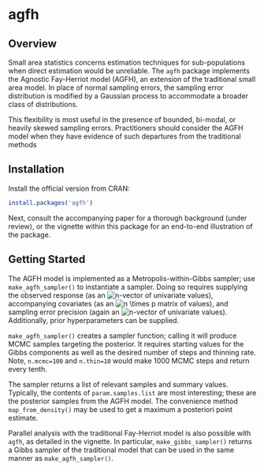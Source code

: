
<!-- README.md is generated from README.Rmd.
    Re-render README.Rmd before release with devtools::build_readme()-->

# agfh

<!-- badges: start -->
<!--[![CRAN\_Status\_Badge](http://www.r-pkg.org/badges/version/agfh)](https://cran.r-project.org/package=agfh) -->
<!-- badges: end -->

## Overview

Small area statistics concerns estimation techniques for sub-populations
when direct estimation would be unreliable. The `agfh` package
implements the Agnostic Fay-Herriot model (AGFH), an extension of the
traditional small area model. In place of normal sampling errors, the
sampling error distribution is modified by a Gaussian process to
accommodate a broader class of distributions.

This flexibility is most useful in the presence of bounded, bi-modal, or
heavily skewed sampling errors. Practitioners should consider the AGFH
model when they have evidence of such departures from the traditional
methods

## Installation

Install the official version from CRAN:

``` r
install.packages('agfh')
```

Next, consult the accompanying paper for a thorough background (under
review), or the vignette within this package for an end-to-end
illustration of the package.

## Getting Started

The AGFH model is implemented as a Metropolis-within-Gibbs sampler; use
`make_agfh_sampler()` to instantiate a sampler. Doing so requires
supplying the observed response (as an
![n](https://latex.codecogs.com/png.image?%5Cdpi%7B110%7D&space;%5Cbg_white&space;n "n")-vector
of univariate values), accompanying covariates (as an
![n \\times p](https://latex.codecogs.com/png.image?%5Cdpi%7B110%7D&space;%5Cbg_white&space;n%20%5Ctimes%20p "n \times p")
matrix of values), and sampling error precision (again an
![n](https://latex.codecogs.com/png.image?%5Cdpi%7B110%7D&space;%5Cbg_white&space;n "n")-vector
of univariate values). Additionally, prior hyperparameters can be
supplied.

`make_agfh_sampler()` creates a sampler function; calling it will
produce MCMC samples targeting the posterior. It requires starting
values for the Gibbs components as well as the desired number of steps
and thinning rate. Note, `n.mcmc=100` and `n.thin=10` would make 1000
MCMC steps and return every tenth.

The sampler returns a list of relevant samples and summary values.
Typically, the contents of `param.samples.list` are most interesting;
these are the posterior samples from the AGFH model. The convenience
method `map_from_density()` may be used to get a maximum a posteriori
point estimate.

Parallel analysis with the traditional Fay-Herriot model is also
possible with `agfh`, as detailed in the vignette. In particular,
`make_gibbs_sampler()` returns a Gibbs sampler of the traditional model
that can be used in the same manner as `make_agfh_sampler()`.
